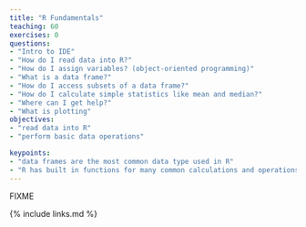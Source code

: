 ```yaml
---
title: "R Fundamentals"
teaching: 60
exercises: 0
questions:
- "Intro to IDE"
- "How do I read data into R?"
- "How do I assign variables? (object-oriented programming)"
- "What is a data frame?"
- "How do I access subsets of a data frame?"
- "How do I calculate simple statistics like mean and median?"
- "Where can I get help?"
- "What is plotting"
objectives:
- "read data into R"
- "perform basic data operations"

keypoints:
- "data frames are the most common data type used in R"
- "R has built in functions for many common calculations and operations"
---
```

FIXME

{% include links.md %}